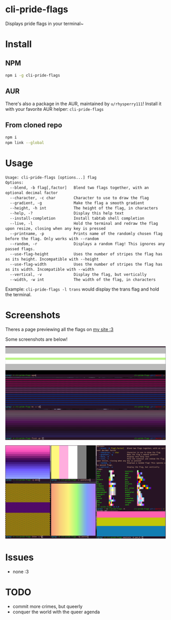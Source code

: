 # cli-pride-flags

Displays pride flags in your terminal~

# Install
## NPM
```sh
npm i -g cli-pride-flags
```

## AUR
There's also a package in the AUR, maintained by `u/rhysperry111`! Install it with your favorite AUR helper: `cli-pride-flags`

## From cloned repo
```sh
npm i
npm link --global
```

# Usage

```
Usage: cli-pride-flags [options...] flag
Options:
  --blend, -b flag[,factor]   Blend two flags together, with an optional decimal factor
  --character, -c char        Character to use to draw the flag
  --gradient, -g              Make the flag a smooth gradient
  --height, -h int            The height of the flag, in characters
  --help, -?                  Display this help text
  --install-completion        Install tabtab shell completion
  --live, -l                  Hold the terminal and redraw the flag upon resize, closing when any key is pressed
  --printname, -p             Prints name of the randomly chosen flag before the flag. Only works with --random
  --random, -r                Displays a random flag! This ignores any passed flags.
  --use-flag-height           Uses the number of stripes the flag has as its height. Incompatible with --height
  --use-flag-width            Uses the number of stripes the flag has as its width. Incompatible with --width
  --vertical, -v              Display the flag, but vertically
  --width, -w int             The width of the flag, in characters
```
Example: `cli-pride-flags -l trans` would display the trans flag and hold the terminal.

# Screenshots

Theres a page previewing all the flags on [my site :3](https://experibassmusic.eth.limo/flags.html)

Some screenshots are below!

![agen, bi, fluid](./screenies/1.png)

![bunch of flags and help text :D](./screenies/2.png)

# Issues

- none :3

# TODO
- commit more crimes, but queerly
- conquer the world with the queer agenda
